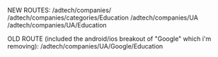 NEW ROUTES:
/adtech/companies/
/adtech/companies/categories/Education
/adtech/companies/UA
/adtech/companies/UA/Education

OLD ROUTE (included the android/ios breakout of "Google" which i'm removing):
/adtech/companies/UA/Google/Education